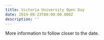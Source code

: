 ```yaml
---
title: Victoria University Open Day
date: 2019-08-23T00:00:00.000Z
description: ''
---
```

More information to follow closer to the date.



